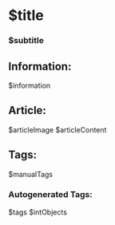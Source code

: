 # $title
### $subtitle

## Information:
$information

## Article:
$articleImage
$articleContent

## Tags:
$manualTags
### Autogenerated Tags:
$tags
$intObjects
